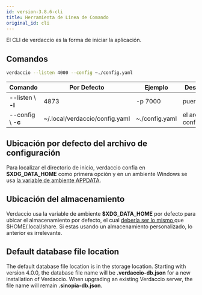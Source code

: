 ```yaml
---
id: version-3.8.6-cli
title: Herramienta de Linea de Comando
original_id: cli
---
```

El CLI de verdaccio es la forma de iniciar la aplicación.

## Comandos

```bash
verdaccio --listen 4000 --config ~./config.yaml
```

| Comando            | Por Defecto                    | Ejemplo        | Descripción                 |
| ------------------ | ------------------------------ | -------------- | --------------------------- |
| --listen \ **-l** | 4873                           | -p 7000        | puerto http                 |
| --config \ **-c** | ~/.local/verdaccio/config.yaml | ~./config.yaml | el archivo de configuración |

## Ubicación por defecto del archivo de configuración

Para localizar el directorio de inicio, verdaccio confia en **$XDG_DATA_HOME** como primera opción y en un ambiente Windows se usa [la variable de ambiente APPDATA](https://www.howtogeek.com/318177/what-is-the-appdata-folder-in-windows/).

## Ubicación del almacenamiento

Verdaccio usa la variable de ambiente **$XDG_DATA_HOME** por defecto para ubicar el almacenamiento por defecto, el cual [debería ser lo mismo ](https://askubuntu.com/questions/538526/is-home-local-share-the-default-value-for-xdg-data-home-in-ubuntu-14-04) que $HOME/.local/share. Si estas usando un almacenamiento personalizado, lo anterior es irrelevante.

## Default database file location

The default database file location is in the storage location. Starting with version 4.0.0, the database file name will be **.verdaccio-db.json** for a new installation of Verdaccio. When upgrading an existing Verdaccio server, the file name will remain **.sinopia-db.json**.